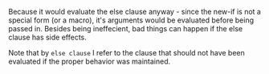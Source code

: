 Because it would evaluate the else clause anyway - since the new-if is not a special form (or a macro), it's arguments would be evaluated before being passed in. Besides being ineffecient, bad things can happen if the else clause has side effects.

Note that by `else clause` I refer to the clause that should not have been evaluated if the proper behavior was maintained.
